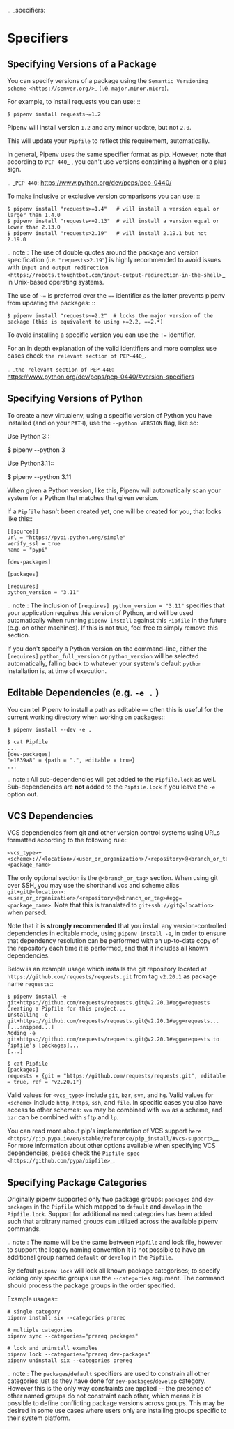 .. _specifiers:

# Specifiers


## Specifying Versions of a Package

You can specify versions of a package using the `Semantic Versioning scheme <https://semver.org/>`_
(i.e. ``major.minor.micro``).

For example, to install requests you can use: ::

    $ pipenv install requests~=1.2

Pipenv will install version ``1.2`` and any minor update, but not ``2.0``.

This will update your ``Pipfile`` to reflect this requirement, automatically.

In general, Pipenv uses the same specifier format as pip. However, note that according to `PEP 440`_ , you can't use versions containing a hyphen or a plus sign.

.. _`PEP 440`: https://www.python.org/dev/peps/pep-0440/

To make inclusive or exclusive version comparisons you can use: ::

    $ pipenv install "requests>=1.4"   # will install a version equal or larger than 1.4.0
    $ pipenv install "requests<=2.13"  # will install a version equal or lower than 2.13.0
    $ pipenv install "requests>2.19"   # will install 2.19.1 but not 2.19.0

.. note:: The use of double quotes around the package and version specification (i.e. ``"requests>2.19"``) is highly recommended
    to avoid issues with `Input and output redirection <https://robots.thoughtbot.com/input-output-redirection-in-the-shell>`_
    in Unix-based operating systems.

The use of ``~=`` is preferred over the ``==`` identifier as the latter prevents pipenv from updating the packages:  ::

    $ pipenv install "requests~=2.2"  # locks the major version of the package (this is equivalent to using >=2.2, ==2.*)

To avoid installing a specific version you can use the ``!=`` identifier.

For an in depth explanation of the valid identifiers and more complex use cases check `the relevant section of PEP-440`_.

.. _`the relevant section of PEP-440`: https://www.python.org/dev/peps/pep-0440/#version-specifiers

## Specifying Versions of Python

To create a new virtualenv, using a specific version of Python you have installed (and
on your ``PATH``), use the ``--python VERSION`` flag, like so:

Use Python 3::

   $ pipenv --python 3

Use Python3.11::

   $ pipenv --python 3.11


When given a Python version, like this, Pipenv will automatically scan your system for a Python that matches that given version.

If a ``Pipfile`` hasn't been created yet, one will be created for you, that looks like this::

    [[source]]
    url = "https://pypi.python.org/simple"
    verify_ssl = true
    name = "pypi"

    [dev-packages]

    [packages]

    [requires]
    python_version = "3.11"

.. note:: The inclusion of ``[requires] python_version = "3.11"`` specifies that your application requires this version
          of Python, and will be used automatically when running ``pipenv install`` against this ``Pipfile`` in the future
          (e.g. on other machines). If this is not true, feel free to simply remove this section.

If you don't specify a Python version on the command–line, either the ``[requires]`` ``python_full_version`` or ``python_version`` will be selected
automatically, falling back to whatever your system's default ``python`` installation is, at time of execution.


## Editable Dependencies (e.g. ``-e .`` )

You can tell Pipenv to install a path as editable — often this is useful for
the current working directory when working on packages::

    $ pipenv install --dev -e .

    $ cat Pipfile
    ...
    [dev-packages]
    "e1839a8" = {path = ".", editable = true}
    ...

.. note:: All sub-dependencies will get added to the ``Pipfile.lock`` as well. Sub-dependencies are **not** added to the
          ``Pipfile.lock`` if you leave the ``-e`` option out.


## VCS Dependencies

VCS dependencies from git and other version control systems using URLs formatted according to the following rule::

    <vcs_type>+<scheme>://<location>/<user_or_organization>/<repository>@<branch_or_tag>#egg=<package_name>

The only optional section is the ``@<branch_or_tag>`` section.  When using git over SSH, you may use the shorthand vcs and scheme alias ``git+git@<location>:<user_or_organization>/<repository>@<branch_or_tag>#egg=<package_name>``. Note that this is translated to ``git+ssh://git@<location>`` when parsed.

Note that it is **strongly recommended** that you install any version-controlled dependencies in editable mode, using ``pipenv install -e``, in order to ensure that dependency resolution can be performed with an up-to-date copy of the repository each time it is performed, and that it includes all known dependencies.

Below is an example usage which installs the git repository located at ``https://github.com/requests/requests.git`` from tag ``v2.20.1`` as package name ``requests``::

    $ pipenv install -e git+https://github.com/requests/requests.git@v2.20.1#egg=requests
    Creating a Pipfile for this project...
    Installing -e git+https://github.com/requests/requests.git@v2.20.1#egg=requests...
    [...snipped...]
    Adding -e git+https://github.com/requests/requests.git@v2.20.1#egg=requests to Pipfile's [packages]...
    [...]

    $ cat Pipfile
    [packages]
    requests = {git = "https://github.com/requests/requests.git", editable = true, ref = "v2.20.1"}

Valid values for ``<vcs_type>`` include ``git``, ``bzr``, ``svn``, and ``hg``.  Valid values for ``<scheme>`` include ``http``, ``https``, ``ssh``, and ``file``.  In specific cases you also have access to other schemes: ``svn`` may be combined with ``svn`` as a scheme, and ``bzr`` can be combined with ``sftp`` and ``lp``.

You can read more about pip's implementation of VCS support `here <https://pip.pypa.io/en/stable/reference/pip_install/#vcs-support>`__. For more information about other options available when specifying VCS dependencies, please check the `Pipfile spec <https://github.com/pypa/pipfile>`_.


## Specifying Package Categories

Originally pipenv supported only two package groups:  ``packages`` and ``dev-packages`` in the ``Pipfile`` which mapped to ``default`` and ``develop`` in the ``Pipfile.lock``.   Support for additional named categories has been added such that arbitrary named groups can utilized across the available pipenv commands.

.. note:: The name will be the same between ``Pipfile`` and lock file, however to support the legacy naming convention it is not possible to have an additional group named ``default`` or ``develop`` in the ``Pipfile``.

By default ``pipenv lock`` will lock all known package categorises; to specify locking only specific groups use the ``--categories`` argument.
The command should process the package groups in the order specified.

Example usages::

	# single category
	pipenv install six --categories prereq

	# multiple categories
	pipenv sync --categories="prereq packages"

	# lock and uninstall examples
	pipenv lock --categories="prereq dev-packages"
	pipenv uninstall six --categories prereq



.. note:: The ``packages``/``default`` specifiers are used to constrain all other categories just as they have done for ``dev-packages``/``develop`` category.  However this is the only way constraints are applied -- the presence of other named groups do not constraint each other, which means it is possible to define conflicting package versions across groups.  This may be desired in some use cases where users only are installing groups specific to their system platform.
